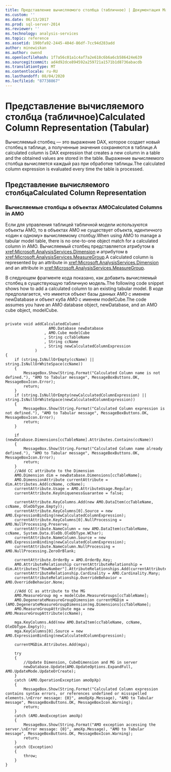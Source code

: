 ```yaml
---
title: Представление вычисляемого столбца (табличное) | Документация Майкрософт
ms.custom: ''
ms.date: 06/13/2017
ms.prod: sql-server-2014
ms.reviewer: ''
ms.technology: analysis-services
ms.topic: reference
ms.assetid: 190bfa92-2445-404d-86df-7cc94d283add
author: minewiskan
ms.author: owend
ms.openlocfilehash: 1f7a56c01a1c4af7a2e618c6b6a6cb586424e639
ms.sourcegitcommit: ad4d92dce894592a259721a1571b1d8736abacdb
ms.translationtype: MT
ms.contentlocale: ru-RU
ms.lasthandoff: 08/04/2020
ms.locfileid: "87738867"
---
```

# <a name="calculated-column-representation-tabular"></a><span data-ttu-id="9f8b5-102">Представление вычисляемого столбца (табличное)</span><span class="sxs-lookup"><span data-stu-id="9f8b5-102">Calculated Column Representation (Tabular)</span></span>
  <span data-ttu-id="9f8b5-103">Вычисляемый столбец — это выражение DAX, которое создает новый столбец в таблице, а полученные значения сохраняются в таблице.</span><span class="sxs-lookup"><span data-stu-id="9f8b5-103">A calculated column is DAX expression that creates a new column in a table and the obtained values are stored in the table.</span></span> <span data-ttu-id="9f8b5-104">Выражение вычисляемого столбца вычисляется каждый раз при обработке таблицы.</span><span class="sxs-lookup"><span data-stu-id="9f8b5-104">The calculated column expression is evaluated every time the table is processed.</span></span>  
  
## <a name="calculated-column-representation"></a><span data-ttu-id="9f8b5-105">Представление вычисляемого столбца</span><span class="sxs-lookup"><span data-stu-id="9f8b5-105">Calculated Column Representation</span></span>  
  
### <a name="calculated-columns-in-amo"></a><span data-ttu-id="9f8b5-106">Вычисляемые столбцы в объектах AMO</span><span class="sxs-lookup"><span data-stu-id="9f8b5-106">Calculated Columns in AMO</span></span>  
 <span data-ttu-id="9f8b5-107">Если для управления таблицей табличной модели используются объекты AMO, то в объектах AMO не существует объекта, идентичного «один к одному» вычисляемому столбцу.</span><span class="sxs-lookup"><span data-stu-id="9f8b5-107">When using AMO to manage a tabular model table, there is no one-to-one object match for a calculated column in AMO.</span></span> <span data-ttu-id="9f8b5-108">Вычисляемый столбец представляется атрибутом в <xref:Microsoft.AnalysisServices.Dimension> и атрибутом в <xref:Microsoft.AnalysisServices.MeasureGroup>.</span><span class="sxs-lookup"><span data-stu-id="9f8b5-108">A calculated column is represented by an attribute in <xref:Microsoft.AnalysisServices.Dimension> and an attribute in <xref:Microsoft.AnalysisServices.MeasureGroup>.</span></span>  
  
 <span data-ttu-id="9f8b5-109">В следующем фрагменте кода показано, как добавить вычисляемый столбец в существующую табличную модель.</span><span class="sxs-lookup"><span data-stu-id="9f8b5-109">The following code snippet shows how to add a calculated column to an existing tabular model.</span></span> <span data-ttu-id="9f8b5-110">В коде предполагается, что имеется объект базы данных AMO с именем newDatabase и объект куба AMO с именем modelCube.</span><span class="sxs-lookup"><span data-stu-id="9f8b5-110">The code assumes you have an AMO database object, newDatabase, and an AMO cube object, modelCube.</span></span>  
  
```  
  
private void addCalculatedColumn(  
                   AMO.Database newDatabase  
                 , AMO.Cube modelCube  
                 , String ccTableName  
                 , String ccName  
                 , String newCalculatedColumnExpression  
             )  
{  
    if (string.IsNullOrEmpty(ccName) || string.IsNullOrWhiteSpace(ccName))  
    {  
        MessageBox.Show(String.Format("Calculated Column name is not defined."), "AMO to Tabular message", MessageBoxButtons.OK, MessageBoxIcon.Error);  
        return;  
    }  
    if (string.IsNullOrEmpty(newCalculatedColumnExpression) || string.IsNullOrWhiteSpace(newCalculatedColumnExpression))  
    {  
        MessageBox.Show(String.Format("Calculated Column expression is not defined."), "AMO to Tabular message", MessageBoxButtons.OK, MessageBoxIcon.Error);  
        return;  
    }  
  
    if (newDatabase.Dimensions[ccTableName].Attributes.Contains(ccName))  
    {  
        MessageBox.Show(String.Format("Calculated Column name already defined."), "AMO to Tabular message", MessageBoxButtons.OK, MessageBoxIcon.Error);  
        return;  
    }  
    //Add CC attribute to the Dimension  
    AMO.Dimension dim = newDatabase.Dimensions[ccTableName];  
    AMO.DimensionAttribute currentAttribute = dim.Attributes.Add(ccName, ccName);  
    currentAttribute.Usage = AMO.AttributeUsage.Regular;  
    currentAttribute.KeyUniquenessGuarantee = false;  
  
    currentAttribute.KeyColumns.Add(new AMO.DataItem(ccTableName, ccName, OleDbType.Empty));  
    currentAttribute.KeyColumns[0].Source = new AMO.ExpressionBinding(newCalculatedColumnExpression);  
    currentAttribute.KeyColumns[0].NullProcessing = AMO.NullProcessing.Preserve;  
    currentAttribute.NameColumn = new AMO.DataItem(ccTableName, ccName, System.Data.OleDb.OleDbType.WChar);  
    currentAttribute.NameColumn.Source = new AMO.ExpressionBinding(newCalculatedColumnExpression);  
    currentAttribute.NameColumn.NullProcessing = AMO.NullProcessing.ZeroOrBlank;  
  
    currentAttribute.OrderBy = AMO.OrderBy.Key;  
    AMO.AttributeRelationship currentAttributeRelationship = dim.Attributes["RowNumber"].AttributeRelationships.Add(currentAttribute.ID);  
    currentAttributeRelationship.Cardinality = AMO.Cardinality.Many;  
    currentAttributeRelationship.OverrideBehavior = AMO.OverrideBehavior.None;  
  
    //Add CC as attribute to the MG  
    AMO.MeasureGroup mg = modelCube.MeasureGroups[ccTableName];  
    AMO.DegenerateMeasureGroupDimension currentMGDim = (AMO.DegenerateMeasureGroupDimension)mg.Dimensions[ccTableName];  
    AMO.MeasureGroupAttribute mga = new AMO.MeasureGroupAttribute(ccName);  
  
    mga.KeyColumns.Add(new AMO.DataItem(ccTableName, ccName, OleDbType.Empty));  
    mga.KeyColumns[0].Source = new AMO.ExpressionBinding(newCalculatedColumnExpression);  
  
    currentMGDim.Attributes.Add(mga);  
  
    try  
    {  
        //Update Dimension, CubeDimension and MG in server  
        newDatabase.Update(AMO.UpdateOptions.ExpandFull, AMO.UpdateMode.UpdateOrCreate);  
    }  
    catch (AMO.OperationException amoOpXp)  
    {  
        MessageBox.Show(String.Format("Calculated Column expression contains syntax errors, or references undefined or missspelled elements.\nError message: {0}", amoOpXp.Message), "AMO to Tabular message", MessageBoxButtons.OK, MessageBoxIcon.Warning);  
        return;  
    }  
    catch (AMO.AmoException amoXp)  
    {  
        MessageBox.Show(String.Format("AMO exception accessing the server.\nError message: {0}", amoXp.Message), "AMO to Tabular message", MessageBoxButtons.OK, MessageBoxIcon.Warning);  
        return;  
    }  
    catch (Exception)  
    {  
        throw;  
    }  
}  
  
```  
  
  
